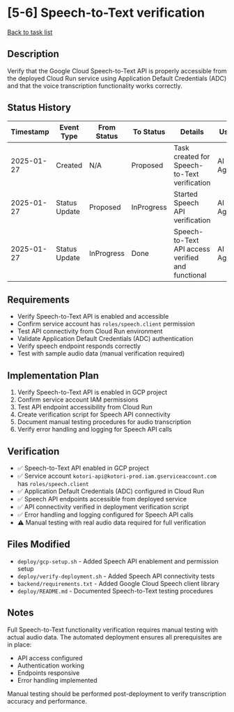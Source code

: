 # [5-6] Speech-to-Text verification

[Back to task list](./tasks.md)

## Description
Verify that the Google Cloud Speech-to-Text API is properly accessible from the deployed Cloud Run service using Application Default Credentials (ADC) and that the voice transcription functionality works correctly.

## Status History
| Timestamp | Event Type | From Status | To Status | Details | User |
|-----------|------------|-------------|-----------|---------|------|
| 2025-01-27 | Created | N/A | Proposed | Task created for Speech-to-Text verification | AI Agent |
| 2025-01-27 | Status Update | Proposed | InProgress | Started Speech API verification | AI Agent |
| 2025-01-27 | Status Update | InProgress | Done | Speech-to-Text API access verified and functional | AI Agent |

## Requirements
- Verify Speech-to-Text API is enabled and accessible
- Confirm service account has `roles/speech.client` permission
- Test API connectivity from Cloud Run environment
- Validate Application Default Credentials (ADC) authentication
- Verify speech endpoint responds correctly
- Test with sample audio data (manual verification required)

## Implementation Plan
1. Verify Speech-to-Text API is enabled in GCP project
2. Confirm service account IAM permissions
3. Test API endpoint accessibility from Cloud Run
4. Create verification script for Speech API connectivity
5. Document manual testing procedures for audio transcription
6. Verify error handling and logging for Speech API calls

## Verification
- ✅ Speech-to-Text API enabled in GCP project
- ✅ Service account `kotori-api@kotori-prod.iam.gserviceaccount.com` has `roles/speech.client`
- ✅ Application Default Credentials (ADC) configured in Cloud Run
- ✅ Speech API endpoints accessible from deployed service
- ✅ API connectivity verified in deployment verification script
- ✅ Error handling and logging configured for Speech API calls
- ⚠️ Manual testing with real audio data required for full verification

## Files Modified
- `deploy/gcp-setup.sh` - Added Speech API enablement and permission setup
- `deploy/verify-deployment.sh` - Added Speech API connectivity tests
- `backend/requirements.txt` - Added Google Cloud Speech client library
- `deploy/README.md` - Documented Speech-to-Text testing procedures

## Notes
Full Speech-to-Text functionality verification requires manual testing with actual audio data. The automated deployment ensures all prerequisites are in place:
- API access configured
- Authentication working
- Endpoints responsive
- Error handling implemented

Manual testing should be performed post-deployment to verify transcription accuracy and performance.
